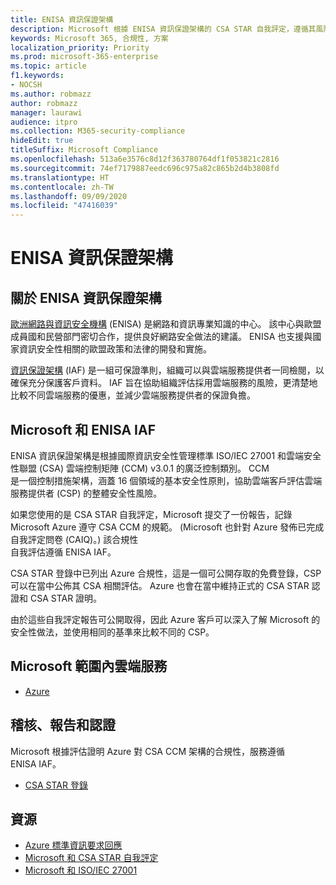 ```yaml
---
title: ENISA 資訊保證架構
description: Microsoft 根據 ENISA 資訊保證架構的 CSA STAR 自我評定，遵循其風險評估工具。
keywords: Microsoft 365, 合規性, 方案
localization_priority: Priority
ms.prod: microsoft-365-enterprise
ms.topic: article
f1.keywords:
- NOCSH
ms.author: robmazz
author: robmazz
manager: laurawi
audience: itpro
ms.collection: M365-security-compliance
hideEdit: true
titleSuffix: Microsoft Compliance
ms.openlocfilehash: 513a6e3576c8d12f363780764df1f053821c2816
ms.sourcegitcommit: 74ef7179887eedc696c975a82c865b2d4b3808fd
ms.translationtype: HT
ms.contentlocale: zh-TW
ms.lasthandoff: 09/09/2020
ms.locfileid: "47416039"
---
```

# <a name="enisa-information-assurance-framework"></a>ENISA 資訊保證架構

## <a name="about-the-enisa-information-assurance-framework"></a>關於 ENISA 資訊保證架構

[歐洲網路與資訊安全機構](https://www.enisa.europa.eu/) (ENISA) 是網路和資訊專業知識的中心。 該中心與歐盟成員國和民營部門密切合作，提供良好網路安全做法的建議。 ENISA 也支援與國家資訊安全性相關的歐盟政策和法律的開發和實施。

[資訊保證架構](https://www.enisa.europa.eu/publications/cloud-computing-information-assurance-framework) (IAF) 是一組可保證準則，組織可以與雲端服務提供者一同檢閱，以確保充分保護客戶資料。 IAF 旨在協助組織評估採用雲端服務的風險，更清楚地比較不同雲端服務的優惠，並減少雲端服務提供者的保證負擔。

## <a name="microsoft-and-the-enisa-iaf"></a>Microsoft 和 ENISA IAF

ENISA 資訊保證架構是根據國際資訊安全性管理標準 ISO/IEC 27001 和雲端安全性聯盟 (CSA) 雲端控制矩陣 (CCM) v3.0.1 的廣泛控制類別。 CCM  
是一個控制措施架構，涵蓋 16 個領域的基本安全性原則，協助雲端客戶評估雲端服務提供者 (CSP) 的整體安全性風險。

如果您使用的是 CSA STAR 自我評定，Microsoft 提交了一份報告，記錄 Microsoft Azure 遵守 CSA CCM 的規範。 (Microsoft 也針對 Azure 發佈已完成自我評定問卷 (CAIQ)。) 該合規性  
自我評估遵循 ENISA IAF。

CSA STAR 登錄中已列出 Azure 合規性，這是一個可公開存取的免費登錄，CSP 可以在當中公佈其 CSA 相關評估。 Azure 也會在當中維持正式的 CSA STAR 認證和 CSA STAR 證明。

由於這些自我評定報告可公開取得，因此 Azure 客戶可以深入了解 Microsoft 的安全性做法，並使用相同的基準來比較不同的 CSP。

## <a name="microsoft-in-scope-cloud-services"></a>Microsoft 範圍內雲端服務

- [Azure](https://aka.ms/AzureCompliance)

## <a name="audits-reports-and-certificates"></a>稽核、報告和認證

Microsoft 根據評估證明 Azure 對 CSA CCM 架構的合規性，服務遵循  
ENISA IAF。

- [CSA STAR 登錄](https://aka.ms/Azure_STAR)

## <a name="resources"></a>資源

- [Azure 標準資訊要求回應](https://gallery.technet.microsoft.com/Azure-Standard-Response-to-5de19cb6)
- [Microsoft 和 CSA STAR 自我評定](offering-csa-star-self-assessment.md)
- [Microsoft 和 ISO/IEC 27001](offering-ISO-27001.md)
